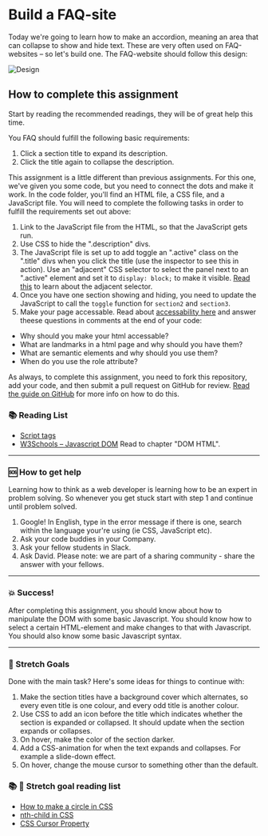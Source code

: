 # Build a FAQ-site

Today we're going to learn how to make an accordion, meaning an area that can collapse to show and hide text. These are very often used on FAQ-websites – so let's build one. The FAQ-website should follow this design:

![Design](https://github.com/davidshore/chas_accordion/blob/main/FAQ-design.png)


## How to complete this assignment

Start by reading the recommended readings, they will be of great help this time.

You FAQ should fulfill the following basic requirements:

1. Click a section title to expand its description.
2. Click the title again to collapse the description.

This assignment is a little different than previous assignments. For this one, we've given you some code, but you need to connect the dots and make it work. In the code folder, you'll find an HTML file, a CSS file, and a JavaScript file. You will need to complete the following tasks in order to fulfill the requirements set out above:

1. Link to the JavaScript file from the HTML, so that the JavaScript gets run.
1. Use CSS to hide the ".description" divs.
1. The JavaScript file is set up to add toggle an ".active" class on the ".title" divs when you click the title (use the inspector to see this in action). Use an "adjacent" CSS selector to select the panel next to an ".active" element and set it to `display: block;` to make it visible. [Read this](https://developer.mozilla.org/en-US/docs/Web/CSS/Adjacent_sibling_selectors) to learn about the adjacent selector.
1. Once you have one section showing and hiding, you need to update the JavaScript to call the `toggle` function for `section2` and `section3`.
1. Make your page accessable. Read about [accessability here](https://www.w3schools.com/accessibility/index.php) and answer theese questions in comments at the end of your code:

- Why should you make your html accessable?
- What are landmarks in a html page and why should you have them?
- What are semantic elements and why should you use them?
- When do you use the role attribute?

As always, to complete this assignment, you need to fork this repository, add your code, and then submit a pull request on GitHub for review. [Read the guide on GitHub](https://guides.github.com/activities/forking/) for more info on how to do this.

### :books: Reading List

- [Script tags](https://www.w3schools.com/tags/att_script_src.asp)
- [W3Schools – Javascript DOM](https://www.w3schools.com/js/js_htmldom.asp) Read to chapter "DOM HTML".

---

### :sos: How to get help

Learning how to think as a web developer is learning how to be an expert in problem solving. So whenever you get stuck start with step 1 and continue until problem solved.

1. Google! In English, type in the error message if there is one, search within the language your're using (ie CSS, JavaScript etc).
2. Ask your code buddies in your Company.
3. Ask your fellow students in Slack.
4. Ask David. Please note: we are part of a sharing community - share the answer with your fellows.

---

### :boom: Success!

After completing this assignment, you should know about how to manipulate the DOM with some basic Javascript. You should know how to select a certain HTML-element and make changes to that with Javascript. You should also know some basic Javascript syntax.

---

### :runner: Stretch Goals

Done with the main task? Here's some ideas for things to continue with:

1. Make the section titles have a background cover which alternates, so every even title is one colour, and every odd title is another colour.
1. Use CSS to add an icon before the title which indicates whether the section is expanded or collapsed. It should update when the section expands or collapses.
1. On hover, make the color of the section darker.
1. Add a CSS-animation for when the text expands and collapses. For example a slide-down effect.
1. On hover, change the mouse cursor to something other than the default.

### :books: :runner: Stretch goal reading list

- [How to make a circle in CSS](https://davidwalsh.name/css-circles)
- [nth-child in CSS](https://developer.mozilla.org/en-US/docs/Web/CSS/%3Anth-child)
- [CSS Cursor Property](https://developer.mozilla.org/en-US/docs/Web/CSS/cursor)
